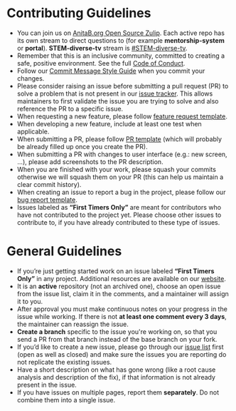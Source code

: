 # Contributing Guidelines
* You can join us on [AnitaB.org Open Source Zulip](https://anitab-org.zulipchat.com/). Each active repo has its own stream to direct questions to (for example **mentorship-system** or **portal**). **STEM-diverse-tv** stream is [#STEM-diverse-tv](https://anitab-org.zulipchat.com/#narrow/stream/225705-STEM-diverse-tv).
* Remember that this is an inclusive community, committed to creating a safe, positive environment. See the full [Code of Conduct](https://github.com/anitab-org/stem-diverse-tv-cms/blob/master/.github/CODE_OF_CONDUCT.md).
* Follow our [Commit Message Style Guide](https://github.com/anitab-org/mentorship-android/wiki/Commit-Message-Style-Guide) when you commit your changes.
* Please consider raising an issue before submitting a pull request (PR) to solve a problem that is not present in our [issue tracker](https://github.com/anitab-org/stem-diverse-tv-cms/issues). This allows maintainers to first validate the issue you are trying to solve and also reference the PR to a specific issue.
* When requesting a new feature, please follow [feature request template](https://github.com/anitab-org/stem-diverse-tv-cms/blob/master/.github/ISSUE_TEMPLATE/feature_request.md).
* When developing a new feature, include at least one test when applicable.
* When submitting a PR, please follow [PR template](https://github.com/anitab-org/stem-diverse-tv-cms/blob/master/.github/PULL_REQUEST_TEMPLATE.md) (which will probably be already filled up once you create the PR).
* When submitting a PR with changes to user interface (e.g.: new screen, ...), please add screenshots to the PR description.
* When you are finished with your work, please squash your commits otherwise we will squash them on your PR (this can help us maintain a clear commit history).
* When creating an issue to report a bug in the project, please follow our [bug report template](https://github.com/anitab-org/stem-diverse-tv-cms/blob/master/.github/ISSUE_TEMPLATE/bug_report.md).
* Issues labeled as **“First Timers Only”** are meant for contributors who have not contributed to the project yet. Please choose other issues to contribute to, if you have already contributed to these type of issues.
# General Guidelines
* If you’re just getting started work on an issue labeled **“First Timers Only”** in any project. Additional resources are available on our [website](http://systers.io/).
* It is an **active** repository (not an archived one), choose an open issue from the issue list, claim it in the comments, and a maintainer will assign it to you.
* After approval you must make continuous notes on your progress in the issue while working. If there is not **at least one comment every 3 days**, the maintainer can reassign the issue.
* **Create a branch** specific to the issue you're working on, so that you send a PR from that branch instead of the base branch on your fork.
* If you’d like to create a new issue, please go through our [issue list](https://github.com/anitab-org/stem-diverse-tv-cms/issues) first (open as well as closed) and make sure the issues you are reporting do not replicate the existing issues.
* Have a short description on what has gone wrong (like a root cause analysis and description of the fix), if that information is not already present in the issue.
* If you have issues on multiple pages, report them **separately**. Do not combine them into a single issue.
